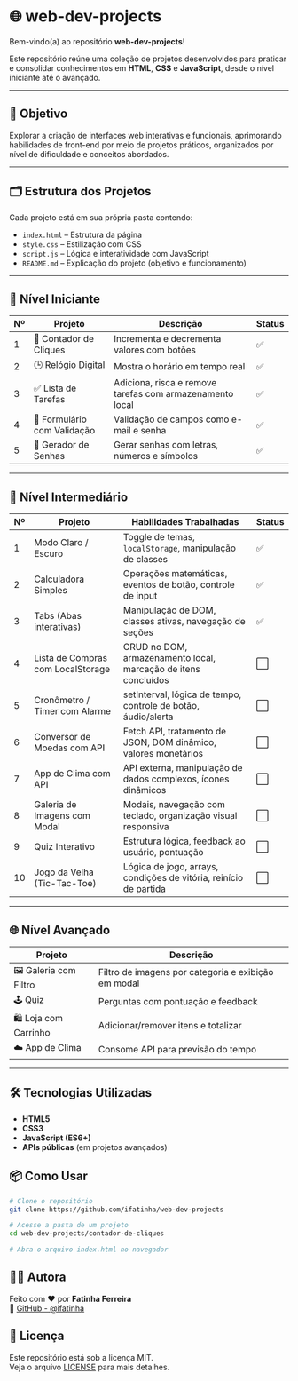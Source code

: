 # 🌐 web-dev-projects

Bem-vindo(a) ao repositório **web-dev-projects**!

Este repositório reúne uma coleção de projetos desenvolvidos para praticar e consolidar conhecimentos em **HTML**, **CSS** e **JavaScript**, desde o nível iniciante até o avançado.

---

## 🎯 Objetivo

Explorar a criação de interfaces web interativas e funcionais, aprimorando habilidades de front-end por meio de projetos práticos, organizados por nível de dificuldade e conceitos abordados.

---

## 🗂️ Estrutura dos Projetos

Cada projeto está em sua própria pasta contendo:

- `index.html` – Estrutura da página
- `style.css` – Estilização com CSS
- `script.js` – Lógica e interatividade com JavaScript
- `README.md` – Explicação do projeto (objetivo e funcionamento)

---

## 🔰 Nível Iniciante

| Nº | Projeto                    | Descrição                                                | Status |
|----|---------------------------|----------------------------------------------------------|--------|
| 1  | 📌 Contador de Cliques     | Incrementa e decrementa valores com botões              | ✅     |
| 2  | 🕒 Relógio Digital         | Mostra o horário em tempo real                          | ✅     |
| 3  | ✅ Lista de Tarefas        | Adiciona, risca e remove tarefas com armazenamento local| ✅     |
| 4  | 📝 Formulário com Validação| Validação de campos como e-mail e senha                 | ✅     |
| 5  | 🔏 Gerador de Senhas       | Gerar senhas com letras, números e símbolos             | ✅     |

---

## 🚀 Nível Intermediário

| Nº | Projeto                          | Habilidades Trabalhadas                                                  | Status |
|----|----------------------------------|---------------------------------------------------------------------------|--------|
| 1  | Modo Claro / Escuro              | Toggle de temas, `localStorage`, manipulação de classes                  | ✅      |
| 2  | Calculadora Simples              | Operações matemáticas, eventos de botão, controle de input               | ✅      |
| 3  | Tabs (Abas interativas)          | Manipulação de DOM, classes ativas, navegação de seções                  | ✅      |
| 4  | Lista de Compras com LocalStorage| CRUD no DOM, armazenamento local, marcação de itens concluídos           | ⬜      |
| 5  | Cronômetro / Timer com Alarme    | setInterval, lógica de tempo, controle de botão, áudio/alerta            | ⬜      |
| 6  | Conversor de Moedas com API      | Fetch API, tratamento de JSON, DOM dinâmico, valores monetários          | ⬜      |
| 7  | App de Clima com API             | API externa, manipulação de dados complexos, ícones dinâmicos            | ⬜      |
| 8  | Galeria de Imagens com Modal     | Modais, navegação com teclado, organização visual responsiva             | ⬜      |
| 9  | Quiz Interativo                  | Estrutura lógica, feedback ao usuário, pontuação                         | ⬜      |
| 10 | Jogo da Velha (Tic-Tac-Toe)      | Lógica de jogo, arrays, condições de vitória, reinício de partida        | ⬜      |


---

## 🌐 Nível Avançado

| Projeto                     | Descrição                                                |
|----------------------------|-----------------------------------------------------------|
| 🖼️ Galeria com Filtro       | Filtro de imagens por categoria e exibição em modal       |
| 🕹️ Quiz                    | Perguntas com pontuação e feedback                        |
| 🛍️ Loja com Carrinho       | Adicionar/remover itens e totalizar                       |
| ☁️ App de Clima            | Consome API para previsão do tempo                        |

---

## 🛠️ Tecnologias Utilizadas

- **HTML5**
- **CSS3**
- **JavaScript (ES6+)**
- **APIs públicas** (em projetos avançados)


## 📦 Como Usar

```bash
# Clone o repositório
git clone https://github.com/ifatinha/web-dev-projects

# Acesse a pasta de um projeto
cd web-dev-projects/contador-de-cliques

# Abra o arquivo index.html no navegador
```

## 👩‍💻 Autora

Feito com ❤️ por **Fatinha Ferreira**  
🔗 [GitHub - @ifatinha](https://github.com/ifatinha)

## 📜 Licença

Este repositório está sob a licença MIT.  
Veja o arquivo [LICENSE](./LICENSE) para mais detalhes.
